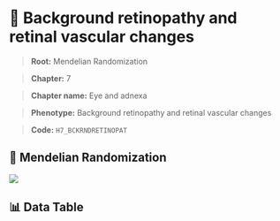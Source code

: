 # 🧪 Background retinopathy and retinal vascular changes

> **Root:** Mendelian Randomization

> **Chapter:** 7  

> **Chapter name:** Eye and adnexa

> **Phenotype:** Background retinopathy and retinal vascular changes  

> **Code:** `H7_BCKRNDRETINOPAT`

## 🧬 Mendelian Randomization  

<img src="/MR/Figures/Forward/H7_BCKRNDRETINOPAT.png"/>

## 📊 Data Table

<CsvTableMRF src="/MR_Data/Forward/H7_BCKRNDRETINOPAT.csv"/>
